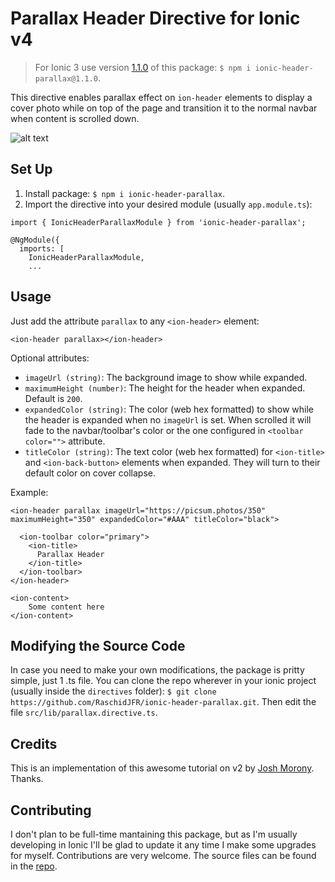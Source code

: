 # Parallax Header Directive for Ionic v4 #

> For Ionic 3 use version [1.1.0](https://www.npmjs.com/package/ionic-header-parallax/v/1.1.0) of this package: `$ npm i ionic-header-parallax@1.1.0`.

This directive enables parallax effect on `ion-header` elements to display a cover photo while on top of the page and transition it to the normal navbar when content is scrolled down.

![alt text](https://raw.githubusercontent.com/raschidJFR/ionic-header-parallax/master/gif.gif)

## Set Up ##

1. Install package: `$ npm i ionic-header-parallax`.
2. Import the directive into your desired module (usually `app.module.ts`):

```
import { IonicHeaderParallaxModule } from 'ionic-header-parallax';

@NgModule({
  imports: [
    IonicHeaderParallaxModule,
    ...
```

## Usage ##

Just add the attribute `parallax` to any `<ion-header>` element:

```
<ion-header parallax></ion-header>
```

Optional attributes:

* `imageUrl (string)`: The background image to show while expanded.
* `maximumHeight (number)`: The height for the header when expanded. Default is `200`.
* `expandedColor (string)`: The color (web hex formatted) to show while the header is expanded when no `imageUrl` is set. When scrolled it will fade to the navbar/toolbar's color or the one configured in `<toolbar color="">` attribute.
* `titleColor (string)`: The text color (web hex formatted) for `<ion-title>` and `<ion-back-button>` elements when expanded. They will turn to their default color on cover collapse.

Example:

```
<ion-header parallax imageUrl="https://picsum.photos/350" maximumHeight="350" expandedColor="#AAA" titleColor="black">

  <ion-toolbar color="primary">
    <ion-title>
      Parallax Header
    </ion-title>
  </ion-toolbar>
</ion-header>

<ion-content>
	Some content here
</ion-content>
```

## Modifying the Source Code ##
In case you need to make your own modifications, the package is pritty simple, just 1 .ts file. You can clone the repo wherever in your ionic project (usually inside  the `directives` folder): `$ git clone https://github.com/RaschidJFR/ionic-header-parallax.git`. Then edit the file `src/lib/parallax.directive.ts`.

## Credits ##
This is an implementation of this awesome tutorial on v2 by [Josh Morony](https://www.joshmorony.com/how-to-create-a-directive-in-ionic-2-parallax-header/). Thanks.

## Contributing ##

I don't plan to be full-time mantaining this package, but as I'm usually developing in Ionic I'll be glad to update it any time I make some upgrades for myself.
Contributions are very welcome. The source files can be found in the [repo](https://github.com/RaschidGithub/ionic-header-parallax).